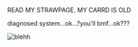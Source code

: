 READ MY STRAWPAGE. MY CARRD IS OLD

diagnosed system...ok...?you'll bmf...ok???

![blehh](https://i.pinimg.com/736x/e1/23/40/e123406613b44a254042fbbdcfaed25a.jpg)
<!--
**ameripan/ameripan** is a ✨ _special_ ✨ repository because its `README.md` (this file) appears on your GitHub profile.

Here are some ideas to get you started:

- 🔭 I’m currently working on ...
- 🌱 I’m currently learning ...
- 👯 I’m looking to collaborate on ...
- 🤔 I’m looking for help with ...
- 💬 Ask me about ...
- 📫 How to reach me: ...
- 😄 Pronouns: ...
- ⚡ Fun fact: ...
-->
